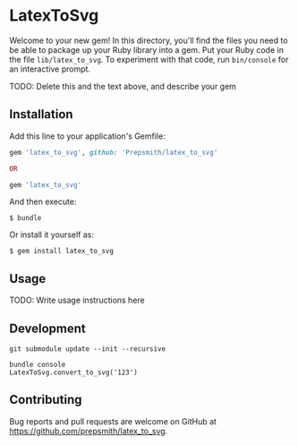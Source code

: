# LatexToSvg

Welcome to your new gem! In this directory, you'll find the files you need to be able to package up your Ruby library into a gem. Put your Ruby code in the file `lib/latex_to_svg`. To experiment with that code, run `bin/console` for an interactive prompt.

TODO: Delete this and the text above, and describe your gem

## Installation

Add this line to your application's Gemfile:

```ruby
gem 'latex_to_svg', github: 'Prepsmith/latex_to_svg'

OR

gem 'latex_to_svg'
```

And then execute:

    $ bundle

Or install it yourself as:

    $ gem install latex_to_svg

## Usage

TODO: Write usage instructions here

## Development

`git submodule update --init --recursive`

```
bundle console
LatexToSvg.convert_to_svg('123')
```
## Contributing

Bug reports and pull requests are welcome on GitHub at https://github.com/prepsmith/latex_to_svg.

